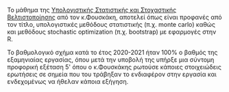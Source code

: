 
Το μάθημα της [Υπολογιστικής Στατιστικής και Στοχαστικής Βελτιστοποίησης](http://www.math.ntua.gr/~fouskakis/Computational_Stats/cs.html) από τον κ.Φουσκάκη, αποτελεί όπως είναι προφανές από τον τίτλο, υπολογιστικές μεθόδους στατιστικής (π.χ. monte carlo) καθώς και μεθόδους stochastic optimization (π.χ. bootstrap) με εφαρμογές στην R. 

Το βαθμολογικό σχήμα κατά το έτος 2020-2021 ήταν 100% ο βαθμός της εξαμηνιαίας εργασίας, όπου μετά την υποβολή της υπήρξε μια σύντομη προφορική εξέταση 5' όπου ο κ.Φουσκάκης ρωτούσε κάποιες στοιχειώδεις ερωτήσεις σε σημεία που του τράβηξαν το ενδιαφέρον στην εργασία και ενδεχομένως να ήθελαν κάποια εξήγηση. 
